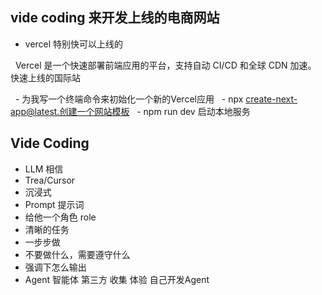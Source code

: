 ## vide coding 来开发上线的电商网站

- vercel 特别快可以上线的

  Vercel 是一个快速部署前端应用的平台，支持自动 CI/CD 和全球 CDN 加速。
  快速上线的国际站

  - 为我写一个终端命令来初始化一个新的Vercel应用
  - npx create-next-app@latest.创建一个网站模板
  - npm run dev 启动本地服务


## Vide Coding
- LLM 相信
- Trea/Cursor
- 沉浸式
- Prompt 提示词
- 给他一个角色 role
- 清晰的任务
- 一步步做
- 不要做什么，需要遵守什么
- 强调下怎么输出
- Agent 智能体
  第三方 收集 体验
  自己开发Agent